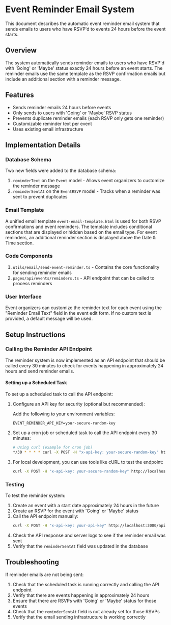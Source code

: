 # Event Reminder Email System

This document describes the automatic event reminder email system that sends emails to users who have RSVP'd to events 24 hours before the event starts.

## Overview

The system automatically sends reminder emails to users who have RSVP'd with 'Going' or 'Maybe' status exactly 24 hours before an event starts. The reminder emails use the same template as the RSVP confirmation emails but include an additional section with a reminder message.

## Features

- Sends reminder emails 24 hours before events
- Only sends to users with 'Going' or 'Maybe' RSVP status
- Prevents duplicate reminder emails (each RSVP only gets one reminder)
- Customizable reminder text per event
- Uses existing email infrastructure

## Implementation Details

### Database Schema

Two new fields were added to the database schema:

1. `reminderText` on the `Event` model - Allows event organizers to customize the reminder message
2. `reminderSentAt` on the `EventRSVP` model - Tracks when a reminder was sent to prevent duplicates

### Email Template

A unified email template `event-email-template.html` is used for both RSVP confirmations and event reminders. The template includes conditional sections that are displayed or hidden based on the email type. For event reminders, an additional reminder section is displayed above the Date & Time section.

### Code Components

1. `utils/email/send-event-reminder.ts` - Contains the core functionality for sending reminder emails
2. `pages/api/events/reminders.ts` - API endpoint that can be called to process reminders

### User Interface

Event organizers can customize the reminder text for each event using the "Reminder Email Text" field in the event edit form. If no custom text is provided, a default message will be used.

## Setup Instructions

### Calling the Reminder API Endpoint

The reminder system is now implemented as an API endpoint that should be called every 30 minutes to check for events happening in approximately 24 hours and send reminder emails.

#### Setting up a Scheduled Task

To set up a scheduled task to call the API endpoint:

1. Configure an API key for security (optional but recommended):

   Add the following to your environment variables:

   ```
   EVENT_REMINDER_API_KEY=your-secure-random-key
   ```

2. Set up a cron job or scheduled task to call the API endpoint every 30 minutes:

   ```bash
   # Using curl (example for cron job)
   */30 * * * * curl -X POST -H "x-api-key: your-secure-random-key" https://your-domain.com/api/events/reminders
   ```

3. For local development, you can use tools like cURL to test the endpoint:
   ```bash
   curl -X POST -H "x-api-key: your-secure-random-key" http://localhost:3000/api/events/reminders
   ```

### Testing

To test the reminder system:

1. Create an event with a start date approximately 24 hours in the future
2. Create an RSVP for the event with 'Going' or 'Maybe' status
3. Call the API endpoint manually:
   ```bash
   curl -X POST -H "x-api-key: your-api-key" http://localhost:3000/api/events/reminders
   ```
4. Check the API response and server logs to see if the reminder email was sent
5. Verify that the `reminderSentAt` field was updated in the database

## Troubleshooting

If reminder emails are not being sent:

1. Check that the scheduled task is running correctly and calling the API endpoint
2. Verify that there are events happening in approximately 24 hours
3. Ensure that there are RSVPs with 'Going' or 'Maybe' status for those events
4. Check that the `reminderSentAt` field is not already set for those RSVPs
5. Verify that the email sending infrastructure is working correctly

